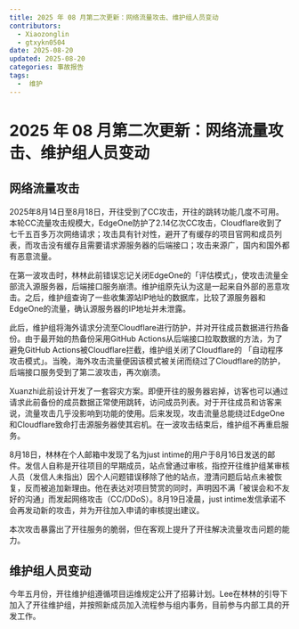 ```yaml
---
title: 2025 年 08 月第二次更新：网络流量攻击、维护组人员变动
contributors:
  - Xiaozonglin
  - gtxykn0504
date: 2025-08-20
updated: 2025-08-20
categories: 事故报告
tags:
  -  维护
---
```


# 2025 年 08 月第二次更新：网络流量攻击、维护组人员变动

## 网络流量攻击

2025年8月14日至8月18日，开往受到了CC攻击，开往的跳转功能几度不可用。本轮CC流量攻击规模大，EdgeOne防护了2.14亿次CC攻击，Cloudflare收到了七千五百多万次网络请求；攻击具有针对性，避开了有缓存的项目官网和成员列表，而攻击没有缓存且需要请求源服务器的后端接口；攻击来源广，国内和国外都有恶意流量。

在第一波攻击时，林林此前错误忘记关闭EdgeOne的「评估模式」，使攻击流量全部流入源服务器，后端接口服务崩溃。维护组原先认为这是一起来自外部的恶意攻击。之后，维护组查询了一些收集源站IP地址的数据库，比较了源服务器和EdgeOne的流量，确认源服务器的IP地址并未泄露。

此后，维护组将海外请求分流至Cloudflare进行防护，并对开往成员数据进行热备份。由于最开始的热备份采用GitHub Actions从后端接口拉取数据的方法，为了避免GitHub Actions被Cloudflare拦截，维护组关闭了Cloudflare的 「自动程序攻击模式」。当晚，海外攻击流量便因该模式被关闭而绕过了Cloudflare的防护，后端接口服务受到了第二波攻击，再次崩溃。

Xuanzhi此前设计开发了一套容灾方案。即便开往的服务器宕掉，访客也可以通过请求此前备份的成员数据正常使用跳转，访问成员列表。对于开往成员和访客来说，流量攻击几乎没影响到功能的使用。后来发现，攻击流量总能绕过EdgeOne和Cloudflare致命打击源服务器使其宕机。在一波攻击结束后，维护组不再重启服务。

8月18日，林林在个人邮箱中发现了名为just intime的用户于8月16日发送的邮件。发信人自称是开往项目的早期成员，站点曾通过审核，指控开往维护组某审核人员（发信人未指出）因个人问题错误移除了他的站点，澄清问题后站点未被恢复，反而被追加新理由。他在表达对项目赞赏的同时，声明因不满「被误会和不友好的沟通」而发起网络攻击（CC/DDoS）。8月19日凌晨，just intime发信承诺不会再发动新的攻击，并为开往加入申请的审核提出建议。

本次攻击暴露出了开往服务的脆弱，但在客观上提升了开往解决流量攻击问题的能力。

## 维护组人员变动

今年五月份，开往维护组遵循项目运维规定公开了招募计划。Lee在林林的引导下加入了开往维护组，并按照新成员加入流程参与组内事务，目前参与内部工具的开发工作。
